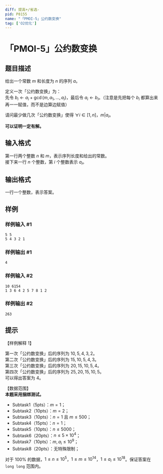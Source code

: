 ```yaml
---
diff: 提高+/省选-
pid: P8155
name: "「PMOI-5」公约数变换"
tag: ['O2优化']
---
```

# 「PMOI-5」公约数变换
## 题目描述

给出一个常数 $m$ 和长度为 $n$ 的序列 $a$。

定义一次「公约数变换」为：   
先令 $b_i\leftarrow a_i+\gcd(m,a_1,...,a_i)$，最后令 $a_i\leftarrow b_i$。（注意是先把每个 $b_i$ 都算出来再一一赋值，而不是边算边赋值）

请问最少做几次「公约数变换」使得 $\forall i \in[1,n]$，$m|a_i$。

**可以证明一定有解。**
## 输入格式

第一行两个整数 $n$ 和 $m$，表示序列长度和给出的常数。   
接下来一行 $n$ 个整数，第 $i$ 个整数表示 $a_i$。
## 输出格式

一行一个整数，表示答案。
## 样例

### 样例输入 #1
```
5 5
5 4 3 2 1
```
### 样例输出 #1
```
4
```
### 样例输入 #2
```
10 6154
1 3 6 4 2 5 7 8 1 2

```
### 样例输出 #2
```
263
```
## 提示

【样例解释 1】  

第一次「公约数变换」后的序列为 $10,5,4,3,2$。    
第二次「公约数变换」后的序列为 $15,10,5,4,3$。   
第三次「公约数变换」后的序列为 $20,15,10,5,4$。   
第四次「公约数变换」后的序列为 $25,20,15,10,5$。   
可以得出答案为 $4$。

【数据范围】   
**本题采用捆绑测试。**

- Subtask1（5pts）：$m=1$；
- Subtask2（10pts）：$m=2$；
- Subtask3（10pts）：$n=1$ 且 $m\le 500$；
- Subtask4（15pts）：$n=1$；
- Subtask5（10pts）：$n\le 5000$；
- Subtask6（20pts）：$n\le 5\times 10^4$；
- Subtask7（10pts）：$m,a_i\le 10^{9}$；
- Subtask8（20pts）：无特殊限制；

对于 $100\%$ 的数据，$1\le n\le 10^{5}$，$1\le m\le 10^{14}$，$1\le a_i\le 10^{18}$。保证答案在 `long long` 范围内。

